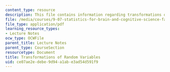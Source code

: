 ```yaml
---
content_type: resource
description: This file contains information regarding transformations of random variables.
file: /media/courses/9-07-statistics-for-brain-and-cognitive-science-fall-2016/ce07ae2edebe9d94a1abe3ad54d591f9_MIT9_07F16_lec4.pdf
file_type: application/pdf
learning_resource_types:
- Lecture Notes
ocw_type: OCWFile
parent_title: Lecture Notes
parent_type: CourseSection
resourcetype: Document
title: Transformations of Random Variables
uid: ce07ae2e-debe-9d94-a1ab-e3ad54d591f9
---
```

